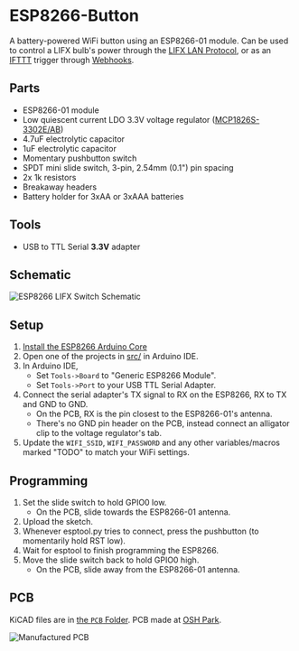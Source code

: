 # ESP8266-Button

A battery-powered WiFi button using an ESP8266-01 module.  Can be used to 
control a LIFX bulb's power through the 
[LIFX LAN Protocol](https://lan.developer.lifx.com/),
or as an [IFTTT](https://ifttt.com/) trigger through 
[Webhooks](https://ifttt.com/maker_webhooks).


## Parts

- ESP8266-01 module
- Low quiescent current LDO 3.3V voltage regulator ([MCP1826S-3302E/AB](https://www.mouser.com/ProductDetail/579-MCP1826S-3302EAB))
- 4.7uF electrolytic capacitor
- 1uF electrolytic capacitor
- Momentary pushbutton switch
- SPDT mini slide switch, 3-pin, 2.54mm (0.1") pin spacing
- 2x 1k resistors
- Breakaway headers
- Battery holder for 3xAA or 3xAAA batteries

## Tools

- USB to TTL Serial **3.3V** adapter

## Schematic

![ESP8266 LIFX Switch Schematic](../assets/Schematic.png?raw=true)

## Setup

1. [Install the ESP8266 Arduino Core](https://github.com/esp8266/Arduino#installing-with-boards-manager)
2. Open one of the projects in [src/](./src/) in Arduino IDE.
3. In Arduino IDE,
	- Set `Tools->Board` to "Generic ESP8266 Module".
	- Set `Tools->Port` to your USB TTL Serial Adapter.
4. Connect the serial adapter's TX signal to RX on the ESP8266, RX to TX and 
GND to GND.
	- On the PCB, RX is the pin closest to the ESP8266-01's antenna.
    - There's no GND pin header on the PCB, instead connect an alligator clip 
 	to the voltage regulator's tab.
5. Update the `WIFI_SSID`, `WIFI_PASSWORD` and any other variables/macros marked
"TODO" to match your WiFi settings.

## Programming

1. Set the slide switch to hold GPIO0 low.
	- On the PCB, slide towards the ESP8266-01 antenna.
2. Upload the sketch.
3. Whenever esptool.py tries to connect, press the pushbutton (to momentarily
hold RST low).
4. Wait for esptool to finish programming the ESP8266.
5. Move the slide switch back to hold GPIO0 high.
	- On the PCB, slide away from the ESP8266-01 antenna.

## PCB

KiCAD files are in [the `PCB` Folder](./PCB).  PCB made at [OSH Park](https://oshpark.com/).

![Manufactured PCB](../assets/PCB.jpg?raw=true)

